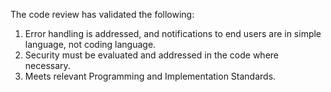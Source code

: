 The code review has validated the following:

1. Error handling is addressed, and notifications to end users are in simple language, not coding language.
2. Security must be evaluated and addressed in the code where necessary.
3. Meets relevant Programming and Implementation Standards.
